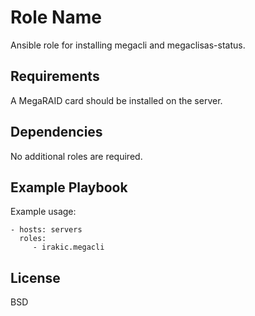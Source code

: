 Role Name
=========

Ansible role for installing megacli and megaclisas-status.

Requirements
------------

A MegaRAID card should be installed on the server.


Dependencies
------------

No additional roles are required.

Example Playbook
----------------

Example usage: 

    - hosts: servers
      roles:
         - irakic.megacli

License
-------

BSD
